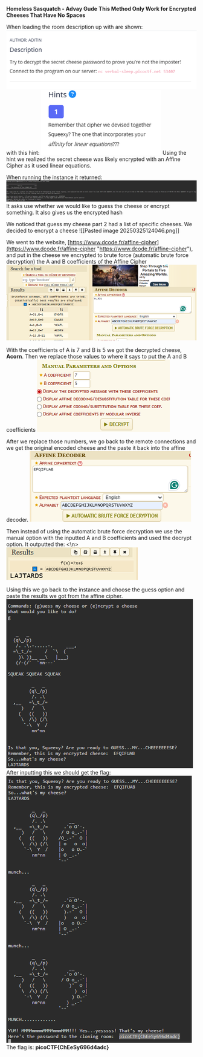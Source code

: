 **Homeless Sasquatch - Advay Gude**
**This Method Only Work for Encrypted Cheeses That Have No Spaces**

When loading the room description up with are shown:
![alt text](https://github.com/Andrew-exe/picoCTF-writeups/blob/main/Pasted%20image%2020250324172052.png)
with this hint:
![alt text](https://github.com/Andrew-exe/picoCTF-writeups/blob/main/Pasted%20image%2020250324172104.png)
Using the hint we realized the secret cheese was likely encrypted with an Affine Cipher as it used linear equations.

When running the instance it returned:
![alt text](https://github.com/Andrew-exe/picoCTF-writeups/blob/main/Pasted%20image%2020250325123738.png)
It asks use whether we would like to guess the cheese or encrypt something. It also gives us the encrypted hash 
 
We noticed that guess my cheese part 2 had a list of specific cheeses. We decided to encrypt a cheese
![[Pasted image 20250325124046.png]]

We went to the website, [https://www.dcode.fr/affine-cipher](https://www.dcode.fr/affine-cipher "https://www.dcode.fr/affine-cipher"), and put in the cheese we encrypted to brute force (automatic brute force decryption) the A and B coefficients of the Affine Cipher
![alt text](https://github.com/Andrew-exe/picoCTF-writeups/blob/main/Pasted%20image%2020250324213222.png)

With the coefficients of A is 7 and B is 5 we got the decrypted cheese, **Acorn**.
Then we replace those values to where it says to put the A and B coefficients
![alt text](https://github.com/Andrew-exe/picoCTF-writeups/blob/main/Pasted%20image%2020250325123255.png)

After we replace those numbers, we go back to the remote connections and we get the original encoded cheese and the paste it back into the affine decoder.
![alt text](https://github.com/Andrew-exe/picoCTF-writeups/blob/main/Pasted%20image%2020250325123328.png)

Then instead of using the automatic brute force decryption we use the manual option with the inputted A and B coefficients and used the decrypt option. 
It outputted the:
<\n>![alt text](https://github.com/Andrew-exe/picoCTF-writeups/blob/main/Pasted%20image%2020250325123353.png)

Using this we go back to the instance and choose the guess option and paste the results we got from the affine cipher.
![alt text](https://github.com/Andrew-exe/picoCTF-writeups/blob/main/Pasted%20image%2020250325123457.png)
After inputting this we should get the flag: 
![alt text](https://github.com/Andrew-exe/picoCTF-writeups/blob/main/Pasted%20image%2020250325123525.png)
The flag is: **picoCTF{ChEeSy696d4adc}** 
